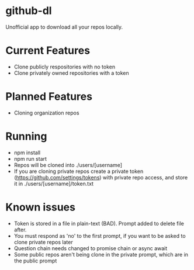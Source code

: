 # github-dl
Unofficial app to download all your repos locally.

# Current Features
- Clone publicly respositories with no token
- Clone privately owned repositories with a token

# Planned Features
- Cloning organization repos

# Running
- npm install
- npm run start
- Repos will be cloned into ./users/[username]
- If you are cloning private repos create a private token (https://github.com/settings/tokens) with private repo access, and store it in ./users/[username]/token.txt

# Known issues
- Token is stored in a file in plain-text (BAD). Prompt added to delete file after.
- You must respond as 'no' to the first prompt, if you want to be asked to clone private repos later
- Question chain needs changed to promise chain or async await
- Some public repos aren't being clone in the private prompt, which are in the public prompt
